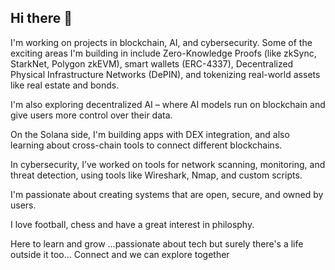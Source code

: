 ## Hi there 👋

I'm working on projects in blockchain, AI, and cybersecurity. Some of the exciting areas I'm building in include Zero-Knowledge Proofs (like zkSync, StarkNet, Polygon zkEVM), smart wallets (ERC-4337), Decentralized Physical Infrastructure Networks (DePIN), and tokenizing real-world assets like real estate and bonds.

I'm also exploring decentralized AI – where AI models run on blockchain and give users more control over their data.

On the Solana side, I'm building apps with DEX integration, and also learning about cross-chain tools to connect different blockchains.

In cybersecurity, I’ve worked on tools for network scanning, monitoring, and threat detection, using tools like Wireshark, Nmap, and custom scripts.

I'm passionate about creating systems that are open, secure, and owned by users.

I love football, chess and have a great interest in philosphy.

Here to learn and grow ...passionate about tech but surely there's a life outside it too... Connect and we can explore together 


<!--
**yatharth1444/yatharth1444** is a ✨ _special_ ✨ repository because its `README.md` (this file) appears on your GitHub profile.

Here are some ideas to get you started:

- 🔭 I’m currently working on ...
- 🌱 I’m currently learning ...
- 👯 I’m looking to collaborate on ...
- 🤔 I’m looking for help with ...
- 💬 Ask me about ...
- 📫 How to reach me: ...
- 😄 Pronouns: ...
- ⚡ Fun fact: ...
-->
